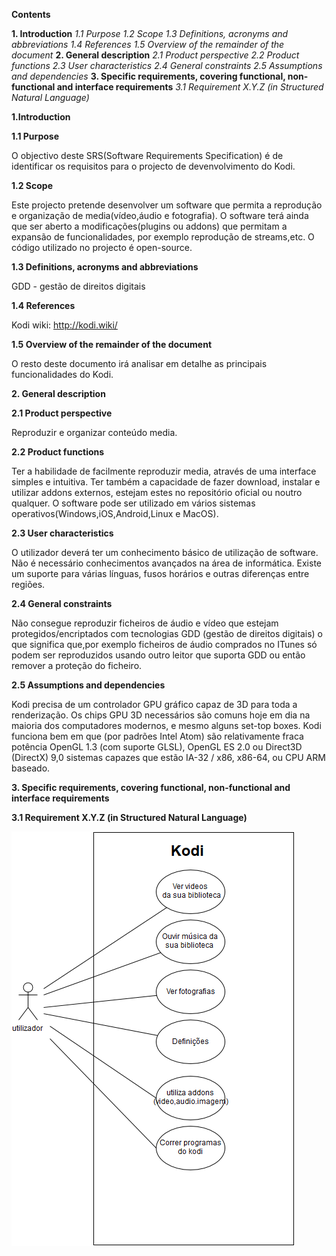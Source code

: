**Contents**

**1. Introduction**
   *1.1 Purpose*
   *1.2 Scope*
   *1.3 Definitions, acronyms and abbreviations*
   *1.4 References*
   *1.5 Overview of the remainder of the document*
**2. General description**
   *2.1 Product perspective*
   *2.2 Product functions*
   *2.3 User characteristics*
   *2.4 General constraints*
   *2.5 Assumptions and dependencies*
**3. Specific requirements, covering functional, non-functional and interface requirements**
   *3.1 Requirement X.Y.Z (in Structured Natural Language)*

  
**1.Introduction**
        
**1.1 Purpose**
        
O objectivo deste SRS(Software Requirements Specification) é de identificar os requisitos para o projecto de devenvolvimento do Kodi.
        
**1.2 Scope**
        
Este projecto pretende desenvolver um software que permita a reprodução e organização de media(vídeo,áudio e fotografia). O software terá ainda que ser aberto a modificações(plugins ou addons) que permitam a expansão de funcionalidades, por exemplo reprodução de streams,etc.
O código utilizado no projecto é open-source.
        
**1.3 Definitions, acronyms and abbreviations**

GDD - gestão de direitos digitais
        
**1.4 References**

Kodi wiki: http://kodi.wiki/
        
**1.5 Overview of the remainder of the document**
        
O resto deste documento irá analisar em detalhe as principais funcionalidades do Kodi.
        
**2. General description**
        
**2.1 Product perspective**
            
Reproduzir e organizar conteúdo media.
            
**2.2 Product functions**
            
Ter a habilidade de facilmente reproduzir media, através de uma interface simples e intuitiva. Ter também a capacidade de fazer download, instalar e utilizar addons externos, estejam estes no repositório oficial ou noutro qualquer. O software pode ser utilizado em vários sistemas operativos(Windows,iOS,Android,Linux e MacOS).
            
**2.3 User characteristics**
        
O utilizador deverá ter um conhecimento básico de utilização de software. Não é necessário conhecimentos avançados na área de informática.
            Existe um suporte para várias línguas, fusos horários e outras diferenças entre regiões.
            
**2.4 General constraints**
            
Não consegue reproduzir ficheiros de áudio e vídeo que estejam protegidos/encriptados com tecnologias GDD (gestão de direitos digitais) o que significa que,por exemplo ficheiros de áudio comprados no ITunes só podem ser reproduzidos usando outro leitor que suporta GDD ou então remover a proteção do ficheiro.

**2.5 Assumptions and dependencies**

Kodi precisa de um controlador GPU gráfico capaz de 3D para toda a renderização. Os chips GPU 3D necessários são comuns hoje em dia na maioria dos computadores modernos, e mesmo alguns set-top boxes. Kodi funciona bem em que (por padrões Intel Atom) são relativamente fraca potência OpenGL 1.3 (com suporte GLSL), OpenGL ES 2.0 ou Direct3D (DirectX) 9,0 sistemas capazes que estão IA-32 / x86, x86-64, ou CPU ARM baseado.

**3. Specific requirements, covering functional, non-functional and interface requirements**

**3.1 Requirement X.Y.Z (in Structured Natural Language)**

![Use Cases Image](usecases.png)